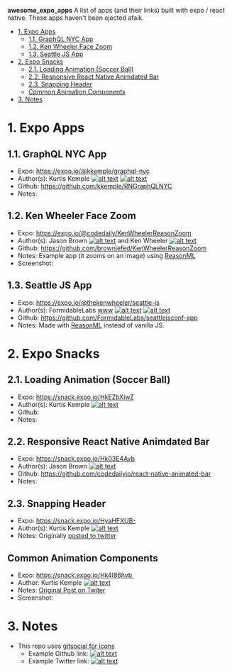 __awesome_expo_apps__ A list of apps (and their links) built with expo / react native.  These apps haven't been ejected afaik.

<!-- TOC -->

- [1. Expo Apps](#1-expo-apps)
    - [1.1. GraphQL NYC App](#11-graphql-nyc-app)
    - [1.2. Ken Wheeler Face Zoom](#12-ken-wheeler-face-zoom)
    - [1.3. Seattle JS App](#13-seattle-js-app)
- [2. Expo Snacks](#2-expo-snacks)
    - [2.1. Loading Animation (Soccer Ball)](#21-loading-animation-soccer-ball)
    - [2.2. Responsive React Native Animdated Bar](#22-responsive-react-native-animdated-bar)
    - [2.3. Snapping Header](#23-snapping-header)
    - [Common Animation Components](#common-animation-components)
- [3. Notes](#3-notes)

<!-- /TOC -->

# 1. Expo Apps

## 1.1. GraphQL NYC App
* Expo: https://expo.io/@kkemple/graphql-nyc
* Author(s): Kurtis Kemple [![alt text][6.2]](https://github.com/kkemple)  [![alt text][1.2]](https://twitter.com/kurtiskemple)
* Github: https://github.com/kkemple/RNGraphQLNYC
* Notes: 


## 1.2. Ken Wheeler Face Zoom
* Expo: https://expo.io/@codedaily/KenWheelerReasonZoom
* Author(s): Jason Brown [![alt text][1.2]](https://github.com/browniefed) and Ken Wheeler [![alt text][1.2]](https://github.com/kenwheeler)
* Github: https://github.com/browniefed/KenWheelerReasonZoom
* Notes: Example app (it zooms on an image) using [ReasonML](https://reasonml.github.io)
* Screenshot: 



## 1.3. Seattle JS App
* Expo: https://expo.io/@thekenwheeler/seattle-js
* Author(s): FormidableLabs [www](https://formidable.com) [![alt text][6.2]](https://github.com/FormidableLabs) [![alt text][1.2]](https://twitter.com/FormidableLabs)
* Github: https://github.com/FormidableLabs/seattlejsconf-app
* Notes: Made with [ReasonML](https://reasonml.github.io) instead of vanilla JS.



# 2. Expo Snacks

## 2.1. Loading Animation (Soccer Ball)
* Expo: https://snack.expo.io/HkEZbXiwZ
* Author(s): Kurtis Kemple [![alt text][1.2]](https://twitter.com/kurtiskemple)
* Github:
* Notes: 

## 2.2. Responsive React Native Animdated Bar
* Expo: https://snack.expo.io/Hk03E4Avb
* Author(s): Jason Brown [![alt text][1.2]](https://github.com/browniefed)
* Github: https://github.com/codedailyio/react-native-animated-bar
* Notes: 

## 2.3. Snapping Header
* Expo: https://snack.expo.io/HyaHFXUB-
* Author(s): Kurtis Kemple [![alt text][1.2]](https://twitter.com/kurtiskemple)
* Notes: Originally [posted to twitter](https://twitter.com/kurtiskemple/status/885822565373095936)

## Common Animation Components
* Expo: https://snack.expo.io/Hk4I86hvb 
* Author: Kurtis Kemple [![alt text][1.2]](https://twitter.com/kurtiskemple)
* Notes: [Original Post on Twiter](https://twitter.com/kurtiskemple/status/896435724207181825)
* Screenshot:





[1.2]: http://i.imgur.com/wWzX9uB.png (twitter icon without padding)
[2.2]: http://i.imgur.com/fep1WsG.png (facebook icon without padding)
[3.2]: http://i.imgur.com/VlgBKQ9.png (google plus icon without padding)
[4.2]: http://i.imgur.com/jDRp47c.png (tumblr icon without padding)
[5.2]: http://i.imgur.com/Vvy3Kru.png (dribbble icon without padding)
[6.2]: http://i.imgur.com/9I6NRUm.png (github icon without padding)





# 3. Notes
* This repo uses [gitsocial for icons](https://github.com/carlsednaoui/gitsocial)
  * Example Github link: [![alt text][6.2]]() 
  * Example Twitter link: [![alt text][1.2]]()
